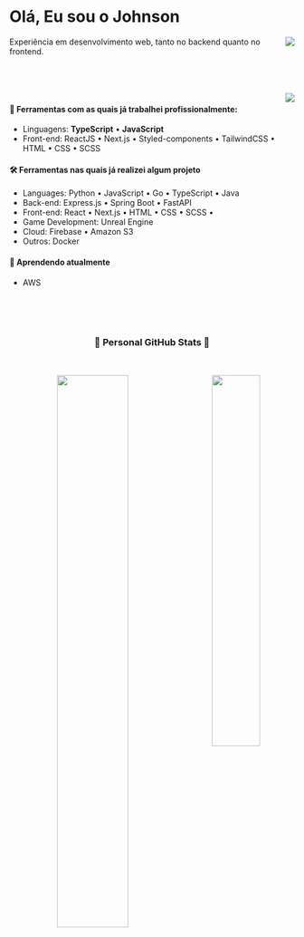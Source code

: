 # Olá, Eu sou o Johnson

<span align="left">
   <a href="https://www.buymeacoffee.com/simeonejohnson">
      <img align="right" src="https://img.shields.io/badge/Buy%20Me%20a%20Coffee-ffdd00?style=for-the-badge&logo=buy-me-a-coffee&logoColor=black" />
   </a>
 </span>
   
<p>
Experiência em desenvolvimento web, tanto no backend quanto no frontend.
</p>

<br>
<br>
<br>

<img align=right src="./img/coffe.png"/>

#### 🧶 Ferramentas com as quais já trabalhei profissionalmente:

- Linguagens: **TypeScript** • **JavaScript**
- Front-end: ReactJS • Next.js • Styled-components • TailwindCSS • HTML • CSS • SCSS

#### 🛠 Ferramentas nas quais já realizei algum projeto

- Languages: Python • JavaScript • Go • TypeScript • Java
- Back-end: Express.js • Spring Boot • FastAPI 
- Front-end: React • Next.js • HTML • CSS • SCSS •
- Game Development: Unreal Engine
- Cloud: Firebase • Amazon S3
- Outros: Docker

#### 📕 Aprendendo atualmente

- AWS

<br>

<br>

<br>



<h3 align="center">🌟 Personal GitHub Stats 🌟</h3>

<br>

<p align="center">
   
 <img width="50%"  src="https://github-readme-stats.vercel.app/api?username=Sjhns&count_private=true&include_all_commits=true&show_icons=true&theme=radical" />
   
<img align="right" width="41%" src="https://github-readme-stats.vercel.app/api/top-langs/?username=Sjhns&theme=omni&langs_count=8&hide=html&hide_border=false&include_all_commits=false&count_private=false&layout=compact" />
</p>

<br>
